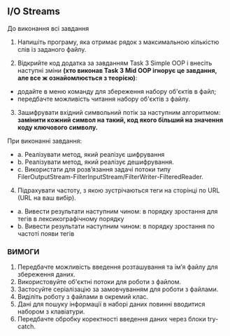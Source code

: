 ## I/O Streams
До виконання всі завдання  
1. Напишіть програму, яка отримає рядок з максимальною кількістю слів із заданого файлу.  
  
2. Відкрийте код додатка за завданням Task 3 Simple OOP і внесіть наступні зміни **(хто виконав Task 3 Mid OOP ігнорує це завдання, але все ж ознайомлюється з теорією)**:
- додайте в меню команду для збереження набору об'єктів в файл;
- передбачте можливість читання набору об'єктів з файлу.  
  
3. Зашифрувати вхідний символьний потік за наступним алгоритмом:   
**замінити кожний символ на такий, код якого більший на значення коду ключового символу.**  

При виконанні завдання:
- a. Реалізувати метод, який реалізує шифрування
- b. Реалізувати метод, який реалізує дешифрування.
- c. Використати для розв’язання задачі потоки типу FilerOutputStream-FilterInputStream/FilterWriter-FilteredReader.  
  
4. Підрахувати частоту, з якою зустрічаються теги на сторінці по URL (URL на ваш вибір).
- a. Вивести результати наступним чином: в порядку зростання для тегів в лексикографічному порядку
- b. Вивести результати наступним чином: в порядку зростання по частоті появи тегів
    
### ВИМОГИ
   1. Передбачте можливість введення розташування та ім’я файлу для збереження даних.
   2. Використовуйте об'єктні потоки для роботи з файлом.
   3. Застосуйте серіалізацію за замовчуванням для роботи з файлами.
   4. Виділіть роботу з файлами в окремий клас.
   5. Дані для пошуку інформації в наборі даних повинні вводитися набором з клавіатури.
   6. Передбачте обробку коректності введення даних через блоки try-catch.